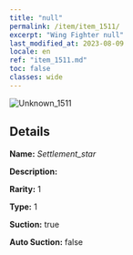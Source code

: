 ```yaml
---
title: "null"
permalink: /item/item_1511/
excerpt: "Wing Fighter null"
last_modified_at: 2023-08-09
locale: en
ref: "item_1511.md"
toc: false
classes: wide
---
```



 ![Unknown_1511](/images/item/Settlement_star_p.png)



## Details

 **Name:** *Settlement_star* 

 **Description:** 

 **Rarity:** 1 

 **Type:** 1 

 **Suction:** true 

 **Auto Suction:** false 


